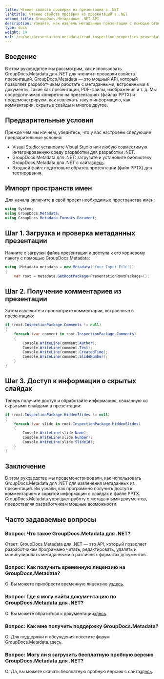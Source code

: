 ```yaml
---
title: Чтение свойств проверки из презентаций в .NET
linktitle: Чтение свойств проверки из презентаций в .NET
second_title: GroupDocs.Метаданные .NET API
description: Узнайте, как извлечь метаданные презентации с помощью GroupDocs.Metadata для .NET. Доступ к комментариям, скрытым слайдам и т. д. программным способом.
type: docs
weight: 14
url: /ru/net/presentation-metadata/read-inspection-properties-presentations/
---
```

## Введение
В этом руководстве мы рассмотрим, как использовать GroupDocs.Metadata для .NET для чтения и проверки свойств презентаций. GroupDocs.Metadata — это мощный API, который позволяет разработчикам работать с метаданными, встроенными в документы, такие как презентации, PDF-файлы, изображения и т. д. Мы сосредоточимся конкретно на презентациях (файлах PPTX) и продемонстрируем, как извлекать такую информацию, как комментарии, скрытые слайды и многое другое.
## Предварительные условия
Прежде чем мы начнем, убедитесь, что у вас настроены следующие предварительные условия:
- Visual Studio: установите Visual Studio или любую совместимую интегрированную среду разработки для разработки .NET.
-  GroupDocs.Metadata для .NET: загрузите и установите библиотеку GroupDocs.Metadata для .NET с сайта[здесь](https://releases.groupdocs.com/metadata/net/).
- Входной файл: подготовьте образец презентации (файл PPTX) для тестирования.
## Импорт пространств имен
Для начала включите в свой проект необходимые пространства имен:
```csharp
using System;
using GroupDocs.Metadata;
using GroupDocs.Metadata.Formats.Document;
```
## Шаг 1. Загрузка и проверка метаданных презентации
Начните с загрузки файла презентации и доступа к его корневому пакету с помощью GroupDocs.Metadata:
```csharp
using (Metadata metadata = new Metadata("Your Input File"))
{
    var root = metadata.GetRootPackage<PresentationRootPackage>();
```
## Шаг 2. Получение комментариев из презентации
Затем извлеките и просмотрите комментарии, встроенные в презентацию:
```csharp
if (root.InspectionPackage.Comments != null)
{
    foreach (var comment in root.InspectionPackage.Comments)
    {
        Console.WriteLine(comment.Author);
        Console.WriteLine(comment.Text);
        Console.WriteLine(comment.CreatedTime);
        Console.WriteLine(comment.SlideNumber);
    }
}
```
## Шаг 3. Доступ к информации о скрытых слайдах
Теперь получите доступ и обработайте информацию, связанную со скрытыми слайдами в презентации:
```csharp
if (root.InspectionPackage.HiddenSlides != null)
{
    foreach (var slide in root.InspectionPackage.HiddenSlides)
    {
        Console.WriteLine(slide.Name);
        Console.WriteLine(slide.Number);
        Console.WriteLine(slide.SlideId);
    }
}
```
## Заключение
В этом руководстве мы продемонстрировали, как использовать GroupDocs.Metadata для .NET для извлечения метаданных из презентаций. Вы узнали, как программно получить доступ к комментариям и скрытой информации о слайдах в файле PPTX. GroupDocs.Metadata упрощает работу с метаданными документов, предоставляя разработчикам мощные возможности.

## Часто задаваемые вопросы
### Вопрос: Что такое GroupDocs.Metadata для .NET?
Ответ: GroupDocs.Metadata для .NET — это API, который позволяет разработчикам программно читать, редактировать, удалять и манипулировать метаданными в различных форматах документов.
### Вопрос: Как получить временную лицензию на GroupDocs.Metadata?
 О: Вы можете приобрести временную лицензию у[здесь](https://purchase.groupdocs.com/temporary-license/).
### Вопрос: Где я могу найти документацию по GroupDocs.Metadata для .NET?
 О: Вы можете обратиться к документации[здесь](https://reference.groupdocs.com/metadata/net/).
### Вопрос: Как мне получить поддержку GroupDocs.Metadata?
 О: Для поддержки и обсуждения посетите форум GroupDocs.Metadata.[здесь](https://forum.groupdocs.com/c/metadata/14).
### Вопрос: Могу ли я загрузить бесплатную пробную версию GroupDocs.Metadata для .NET?
 О: Да, вы можете скачать бесплатную пробную версию с сайта[здесь](https://releases.groupdocs.com/).